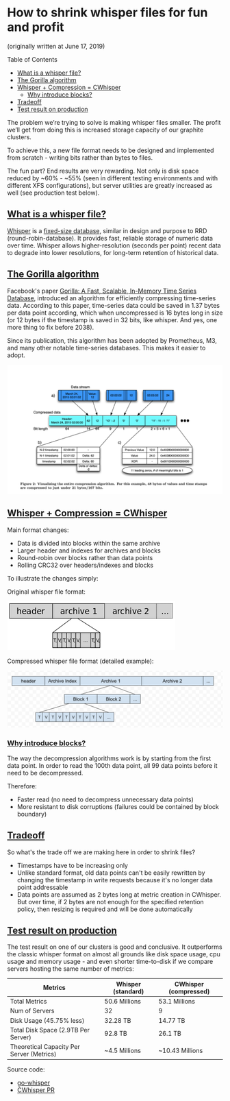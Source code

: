 # How to shrink whisper files for fun and profit

(originally written at June 17, 2019)

Table of Contents

* [What is a whisper file?](#what-is-a-whisper-file)
* [The Gorilla algorithm](#the-gorilla-algorithm)
* [Whisper + Compression = CWhisper](#whisper-compression-c-whisper)
    * [Why introduce blocks?](#why-introduce-blocks)
* [Tradeoff](#tradeoff)
* [Test result on production](#test-result-on-production)

The problem we’re trying to solve is making whisper files smaller. The profit we’ll get from doing this is increased storage capacity of our graphite clusters.

To achieve this, a new file format needs to be designed and implemented from scratch - writing bits rather than bytes to files.

The fun part? End results are very rewarding. Not only is disk space reduced by ~60% - ~55% (seen in different testing environments and with different XFS configurations), but server utilities are greatly increased as well (see production test below).

## [What is a whisper file?](#what-is-a-whisper-file)

[Whisper](https://graphite.readthedocs.io/en/latest/whisper.html) is a [fixed-size database](https://www.aosabook.org/en/graphite.html), similar in design and purpose to RRD (round-robin-database). It provides fast, reliable storage of numeric data over time. Whisper allows higher-resolution (seconds per point) recent data to degrade into lower resolutions, for long-term retention of historical data.

## [The Gorilla algorithm](#the-gorilla-algorithm)

Facebook's paper [Gorilla: A Fast, Scalable, In-Memory Time Series Database](https://www.vldb.org/pvldb/vol8/p1816-teller.pdf), introduced an algorithm for efficiently compressing time-series data. According to this paper, time-series data could be saved in 1.37 bytes per data point according, which when uncompressed is 16 bytes long in size (or 12 bytes if the timestamp is saved in 32 bits, like whisper. And yes, one more thing to fix before 2038).

Since its publication, this algorithm has been adopted by Prometheus, M3, and many other notable time-series databases. This makes it easier to adopt.

![](images/image2.png)

## [Whisper + Compression = CWhisper](#whisper-compression-c-whisper)

Main format changes:

* Data is divided into blocks within the same archive
* Larger header and indexes for archives and blocks
* Round-robin over blocks rather than data points
* Rolling CRC32 over headers/indexes and blocks

To illustrate the changes simply:

Original whisper file format:

![](images/image1.png)

Compressed whisper file format (detailed example):

![](images/image3.png)

### [Why introduce blocks?](#why-introduce-blocks)

The way the decompression algorithms work is by starting from the first data point. In order to read the 100th data point, all 99 data points before it need to be decompressed.

Therefore:

* Faster read (no need to decompress unnecessary data points)
* More resistant to disk corruptions (failures could be contained by block boundary)

## [Tradeoff](#tradeoff)

So what's the trade off we are making here in order to shrink files?

* Timestamps have to be increasing only
* Unlike standard format, old data points can't be easily rewritten by changing the timestamp in write requests because it's no longer data point addressable
* Data points are assumed as 2 bytes long at metric creation in CWhisper. But over time, if 2 bytes are not enough for the specified retention policy, then resizing is required and will be done automatically

## [Test result on production](#test-result-on-production)

The test result on one of our clusters is good and conclusive. It outperforms the classic whisper format on almost all grounds like disk space usage, cpu usage and memory usage - and even shorter time-to-disk if we compare servers hosting the same number of metrics:

| Metrics | Whisper (standard) | CWhisper (compressed) |
|---|---|---|
| Total Metrics | 50.6 Millions | 53.1 Millions |
| Num of Servers  | 32  | 9 |
| Disk Usage (45.75% less) | 32.28 TB | 14.77 TB |
| Total Disk Space (2.9TB Per Server) | 92.8 TB | 26.1 TB |
| Theoretical Capacity Per Server (Metrics) | ~4.5 Millions | ~10.43 Millions |

Source code:

* [go-whisper](https://github.com/go-graphite/go-whisper/)
* [CWhisper PR](https://github.com/go-graphite/go-whisper/pull/1)
